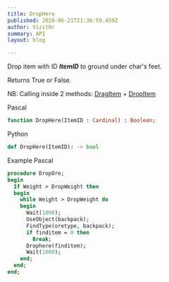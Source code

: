 ```yaml
---
title: DropHere 
published: 2020-06-21T21:36:59.459Z
author: Vizit0r
summary: API
layout: blog

---
```


 

Drop item with ID ***ItemID*** to ground under char's feet.

Returns True or False.

NB: Calling inside 2 methods: [DragItem](../DragItem) + [DropItem](../DropItem)

Pascal

```pascal
function DropHere(ItemID : Cardinal) : Boolean;

```




Python
```python
def DropHere(ItemID): -> bool
```



Example Pascal

```pascal
procedure DropOre;
begin
  If Weight > DropWeight then
  begin
    while Weight > DropWeight do
    begin
      Wait(1000);
      UseObject(backpack);
      FindType(oretype, backpack);
      if finditem = 0 then
        Break;
      Drophere(finditem);
      Wait(1000);
    end;
  end;
end;
```

